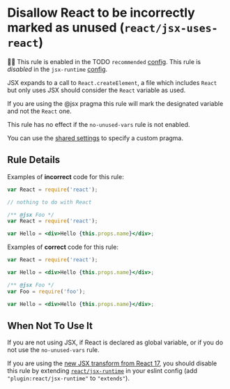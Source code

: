 # Disallow React to be incorrectly marked as unused (`react/jsx-uses-react`)

💼🚫 This rule is enabled in the TODO `recommended` [config](https://github.com/jsx-eslint/eslint-plugin-react/#shareable-configs). This rule is _disabled_ in the `jsx-runtime` [config](https://github.com/jsx-eslint/eslint-plugin-react/#shareable-configs).

<!-- end auto-generated rule header -->

JSX expands to a call to `React.createElement`, a file which includes `React`
but only uses JSX should consider the `React` variable as used.

If you are using the @jsx pragma this rule will mark the designated variable and not the `React` one.

This rule has no effect if the `no-unused-vars` rule is not enabled.

You can use the [shared settings](/README.md#configuration) to specify a custom pragma.

## Rule Details

Examples of **incorrect** code for this rule:

```js
var React = require('react');

// nothing to do with React
```

```jsx
/** @jsx Foo */
var React = require('react');

var Hello = <div>Hello {this.props.name}</div>;
```

Examples of **correct** code for this rule:

```jsx
var React = require('react');

var Hello = <div>Hello {this.props.name}</div>;
```

```jsx
/** @jsx Foo */
var Foo = require('foo');

var Hello = <div>Hello {this.props.name}</div>;
```

## When Not To Use It

If you are not using JSX, if React is declared as global variable, or if you do not use the `no-unused-vars` rule.

If you are using the [new JSX transform from React 17](https://reactjs.org/blog/2020/09/22/introducing-the-new-jsx-transform.html#removing-unused-react-imports), you should disable this rule by extending [`react/jsx-runtime`](https://github.com/jsx-eslint/eslint-plugin-react/blob/HEAD/index.js#L163-L176) in your eslint config (add `"plugin:react/jsx-runtime"` to `"extends"`).
